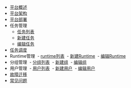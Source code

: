 - [平台概述](zh-cn/README.md)
- [平台架构](zh-cn/architecture.md)
- [平台部署](zh-cn/deploy.md)
- 任务管理
    - [任务列表](zh-cn/task-list.md)
    - [新建任务](zh-cn/add-task.md)
    - [编辑任务](zh-cn/edit-task.md)
- [任务调度](zh-cn/task-scheduler.md)
- Runtime管理
  - [runtime列表](zh-cn/runtime-manage.md)
  - [新建Runtime](zh-cn/add-runtime.md)
  - [编辑Runtime](zh-cn/edit-runtime.md)
- 分组管理
  - [分组列表](zh-cn/group-manage.md)
  - [新建组](zh-cn/add-group.md)
  - [编辑组](zh-cn/edit-group.md)
- 用户管理
  - [用户列表](zh-cn/user-manage.md)
  - [新建用户](zh-cn/add-user.md)
  - [编辑用户](zh-cn/edit-user.md)
- [故障迁移](zh-cn/failover.md)
- [常见问题](zh-cn/faq.md)
